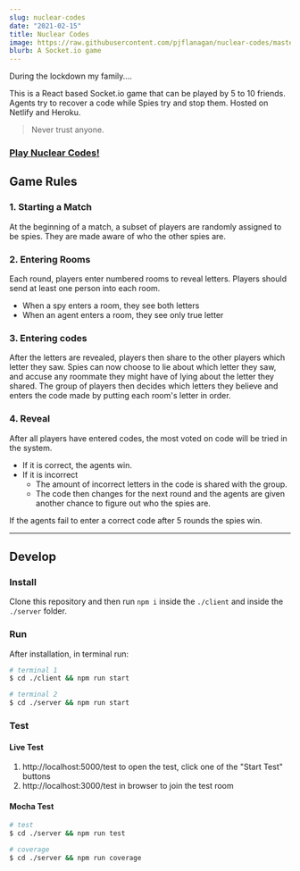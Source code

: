 ```yaml
---
slug: nuclear-codes
date: "2021-02-15"
title: Nuclear Codes
image: https://raw.githubusercontent.com/pjflanagan/nuclear-codes/master/media/social.png
blurb: A Socket.io game
---
```


During the lockdown my family....

This is a React based Socket.io game that can be played by 5 to 10 friends. Agents
try to recover a code while Spies try and stop them. Hosted on Netlify and Heroku.

> Never trust anyone.

### [Play Nuclear Codes!](https://nuclearcodes.flanny.com)

## Game Rules

### 1. Starting a Match

At the beginning of a match, a subset of players are randomly assigned to be spies. They are made aware of who the other spies are.

### 2. Entering Rooms

Each round, players enter numbered rooms to reveal letters. Players should send at least one person into each room.

- When a spy enters a room, they see both letters
- When an agent enters a room, they see only true letter

### 3. Entering codes

After the letters are revealed, players then share to the other players which letter they saw. Spies can now choose to lie about which letter they saw, and accuse any roommate they might have of lying about the letter they shared. The group of players then decides which letters they believe and enters the code made by putting each room's letter in order.

### 4. Reveal

After all players have entered codes, the most voted on code will be tried in the system. 

- If it is correct, the agents win. 
- If it is incorrect
  - The amount of incorrect letters in the code is shared with the group. 
  - The code then changes for the next round and the agents are given another chance to figure out who the spies are. 
  
If the agents fail to enter a correct code after 5 rounds the spies win. 

***

## Develop

### Install

Clone this repository and then run `npm i` inside the `./client` and inside the `./server` folder.

### Run

After installation, in terminal run:

```bash
# terminal 1
$ cd ./client && npm run start

# terminal 2
$ cd ./server && npm run start
```
### Test 

#### Live Test

  1. http://localhost:5000/test to open the test, click one of the "Start Test" buttons
  2. http://localhost:3000/test in browser to join the test room

#### Mocha Test

```bash
# test
$ cd ./server && npm run test

# coverage
$ cd ./server && npm run coverage
```
